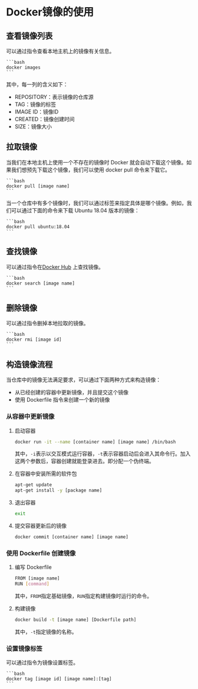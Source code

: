 # Docker镜像的使用

## 查看镜像列表

可以通过指令查看本地主机上的镜像有关信息。

    ```bash
    docker images
    ```

其中，每一列的含义如下：

+ REPOSITORY：表示镜像的仓库源
+ TAG：镜像的标签
+ IMAGE ID：镜像ID
+ CREATED：镜像创建时间
+ SIZE：镜像大小

## 拉取镜像

当我们在本地主机上使用一个不存在的镜像时 Docker 就会自动下载这个镜像。如果我们想预先下载这个镜像，我们可以使用 docker pull 命令来下载它。

    ```bash
    docker pull [image name]
    ```

当一个仓库中有多个镜像时，我们可以通过标签来指定具体是哪个镜像。例如，我们可以通过下面的命令来下载 Ubuntu 18.04 版本的镜像：

    ```bash
    docker pull ubuntu:18.04
    ```

## 查找镜像

可以通过指令在[Docker Hub](https://hub.docker.com/) 上查找镜像。

    ```bash
    docker search [image name]
    ```

## 删除镜像

可以通过指令删掉本地拉取的镜像。

    ```bash
    docker rmi [image id]
    ```

## 构造镜像流程

当仓库中的镜像无法满足要求，可以通过下面两种方式来构造镜像：

+ 从已经创建的容器中更新镜像，并且提交这个镜像
+ 使用 Dockerfile 指令来创建一个新的镜像

### 从容器中更新镜像

1. 启动容器

    ```bash
    docker run -it --name [container name] [image name] /bin/bash
    ```

    其中，`-i`表示以交互模式运行容器，`-t`表示容器启动后会进入其命令行。加入这两个参数后，容器创建就能登录进去。即分配一个伪终端。

2. 在容器中安装所需的软件包

    ```bash
    apt-get update
    apt-get install -y [package name]
    ```

3. 退出容器

    ```bash
    exit
    ```

4. 提交容器更新后的镜像

    ```bash
    docker commit [container name] [image name]
    ```

### 使用 Dockerfile 创建镜像

1. 编写 Dockerfile

    ```bash
    FROM [image name]
    RUN [command]
    ```

    其中，`FROM`指定基础镜像，`RUN`指定构建镜像时运行的命令。

2. 构建镜像

    ```bash
    docker build -t [image name] [Dockerfile path]
    ```

    其中，`-t`指定镜像的名称。

### 设置镜像标签

可以通过指令为镜像设置标签。

    ```bash
    docker tag [image id] [image name]:[tag]
    ```
